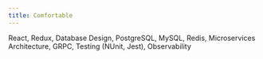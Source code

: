 ```yaml
---
title: Comfortable
---
```


React, Redux, Database Design, PostgreSQL, MySQL, Redis, Microservices Architecture, GRPC, Testing (NUnit, Jest), Observability
